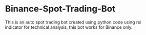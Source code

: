 # Binance-Spot-Trading-Bot
This is an auto spot trading bot created using python code using rsi indicator for technical analysis, this bot works for Binance only. 
